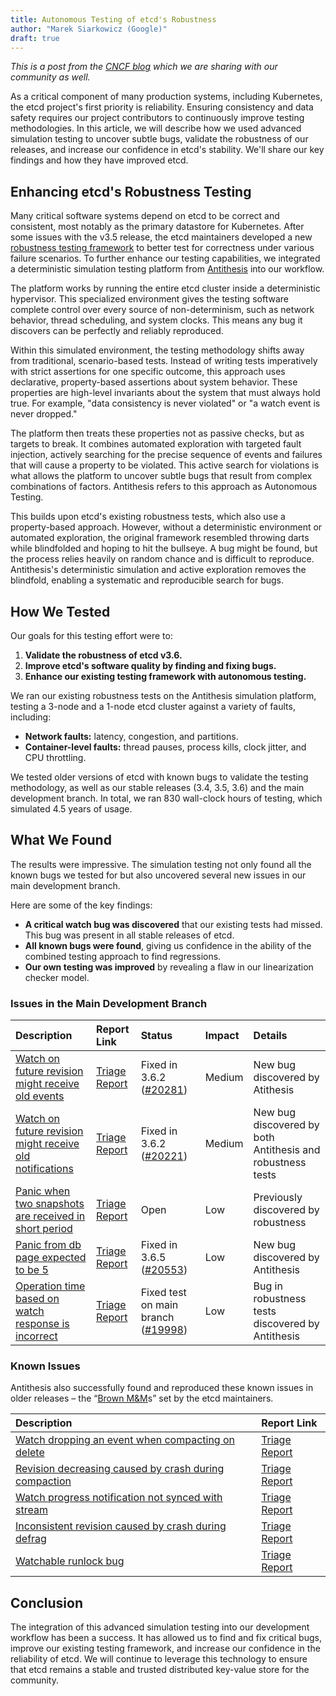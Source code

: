 ```yaml
---
title: Autonomous Testing of etcd's Robustness
author: "Marek Siarkowicz (Google)"
draft: true
---
```


*This is a post from the [CNCF blog](https://www.cncf.io/blog/2025/09/25/autonomous-testing-of-etcds-robustness/) which we are sharing with our community as well.*

As a critical component of many production systems, including Kubernetes, the etcd project's first priority is reliability.
Ensuring consistency and data safety requires our project contributors to continuously improve testing methodologies.
In this article, we will describe how we used advanced simulation testing to uncover subtle bugs,
validate the robustness of our releases, and increase our confidence in etcd's stability.
We'll share our key findings and how they have improved etcd.

## Enhancing etcd's Robustness Testing

Many critical software systems depend on etcd to be correct and consistent, most notably as the primary datastore for Kubernetes.
After some issues with the v3.5 release,
the etcd maintainers developed a new [robustness testing framework](https://github.com/etcd-io/etcd/issues/14045)
to better test for correctness under various failure scenarios. To further enhance our testing capabilities,
we integrated a deterministic simulation testing platform from [Antithesis](https://antithesis.com/) into our workflow.

The platform works by running the entire etcd cluster inside a deterministic hypervisor.
This specialized environment gives the testing software complete control over every source of non-determinism,
such as network behavior, thread scheduling, and system clocks.
This means any bug it discovers can be perfectly and reliably reproduced.

Within this simulated environment, the testing methodology shifts away from traditional, scenario-based tests.
Instead of writing tests imperatively with strict assertions for one specific outcome, this approach uses declarative, property-based assertions about system behavior.
These properties are high-level invariants about the system that must always hold true. For example,
"data consistency is never violated" or "a watch event is never dropped."

The platform then treats these properties not as passive checks, but as targets to break.
It combines automated exploration with targeted fault injection,
actively searching for the precise sequence of events and failures that will cause a property to be violated.
This active search for violations is what allows the platform to uncover subtle bugs that result from complex combinations of factors.
Antithesis refers to this approach as Autonomous Testing.

This builds upon etcd's existing robustness tests, which also use a property-based approach.
However, without a deterministic environment or automated exploration,
the original framework resembled throwing darts while blindfolded and hoping to hit the bullseye.
A bug might be found, but the process relies heavily on random chance and is difficult to reproduce.
Antithesis's deterministic simulation and active exploration
removes the blindfold, enabling a systematic and reproducible search for bugs.

## How We Tested

Our goals for this testing effort were to:

1. **Validate the robustness of etcd v3.6.**
2. **Improve etcd's software quality by finding and fixing bugs.**
3. **Enhance our existing testing framework with autonomous testing.**

We ran our existing robustness tests on the Antithesis simulation platform, testing a 3-node and a 1-node etcd cluster against a variety of faults, including:

* **Network faults:** latency, congestion, and partitions.
* **Container-level faults:** thread pauses, process kills, clock jitter, and CPU throttling.

We tested older versions of etcd with known bugs to validate the testing methodology, as well as our stable releases (3.4, 3.5, 3.6) and the main development branch. In total, we ran 830 wall-clock hours of testing, which simulated 4.5 years of usage.

## What We Found

The results were impressive. The simulation testing not only found all the known bugs we tested for but also uncovered several new issues in our main development branch.

Here are some of the key findings:

* **A critical watch bug was discovered** that our existing tests had missed. This bug was present in all stable releases of etcd.
* **All known bugs were found**, giving us confidence in the ability of the combined testing approach to find regressions.
* **Our own testing was improved** by revealing a flaw in our linearization checker model.

### Issues in the Main Development Branch

| Description                                                             | Report Link                   | Status                                           | Impact | Details                                                    |
| :---------------------------------------------------------------------- | :---------------------------- | :----------------------------------------------- | :------| :--------------------------------------------------------- |
| [Watch on future revision might receive old events][bug-1-issue]        | [Triage Report][bug-1-report] | Fixed in 3.6.2 ([\#20281][bug-1-fix])            | Medium | New bug discovered by Atithesis                            |
| [Watch on future revision might receive old notifications][bug-2-issue] | [Triage Report][bug-2-report] | Fixed in 3.6.2 ([\#20221][bug-2-fix])            | Medium | New bug discovered by both Antithesis and robustness tests |
| [Panic when two snapshots are received in short period][bug-3-issue]    | [Triage Report][bug-3-report] | Open                                             | Low    | Previously discovered by robustness                        |
| [Panic from db page expected to be 5][bug-4-issue]                      | [Triage Report][bug-4-report] | Fixed in 3.6.5 ([\#20553][bug-4-fix])            | Low    | New bug discovered by Antithesis                           |
| [Operation time based on watch response is incorrect][bug-5-issue]      | [Triage Report][bug-5-report] | Fixed test on main branch ([\#19998][bug-5-fix]) | Low    | Bug in robustness tests discovered by Antithesis           |

[bug-1-issue]: https://github.com/etcd-io/etcd/issues/20221
[bug-1-report]: https://linuxfoundation.antithesis.com/report/LAbnx9WBHxp0BPeEDSFrTxl3/798H3lSB7pQb6x2LYB65zGlNhM_OmxZAza0PfRbjpQo.html?auth=v2.public.eyJzY29wZSI6eyJSZXBvcnRTY29wZVYxIjp7ImFzc2V0IjoiNzk4SDNsU0I3cFFiNngyTFlCNjV6R2xOaE1fT214WkF6YTBQZlJianBRby5odG1sIiwicmVwb3J0X2lkIjoiTEFibng5V0JIeHAwQlBlRURTRnJUeGwzIn19LCJuYmYiOiIyMDI1LTA3LTAyVDA2OjI2OjA5Ljc5MjM0NTQ2OVoifaf6ZskL_GQSGDCZ7ESxV5SbygmAq_NiZZ9Oj2wcMnFOZlEjL5QEfgxM1zjSkF20PrjCjrmKzr4U7fJVJOPT3Qo#/run/e3a65c762111a06ab412abbdec1e3a73-32-6/finding/984b7ce364030642155dcd71d492711c9f9f73a9
[bug-1-fix]: https://github.com/etcd-io/etcd/pull/20281
[bug-2-issue]: https://github.com/etcd-io/etcd/issues/20221
[bug-2-report]: https://linuxfoundation.antithesis.com/report/UZjUP_KGxboJepL7k1q_8pa4/ZqL0Vt9a7YESiiBmGecPMkBP8YgM1IwlTZJ4dcYjmZ8.html?auth=v2.public.eyJuYmYiOiIyMDI1LTA2LTI1VDAzOjE4OjIzLjM4MDU2MDQwMFoiLCJzY29wZSI6eyJSZXBvcnRTY29wZVYxIjp7ImFzc2V0IjoiWnFMMFZ0OWE3WUVTaWlCbUdlY1BNa0JQOFlnTTFJd2xUWko0ZGNZam1aOC5odG1sIiwicmVwb3J0X2lkIjoiVVpqVVBfS0d4Ym9KZXBMN2sxcV84cGE0In19feIAsYO4-UIigcL4eMu7QUqA6XFbCU3Hnw7BeyZW06o9x11mFqleHbSbRWdIcLdTH2Xzx42DXNB7dBqYq25Ujg4#/run/e35cadd61e2b01c494095b06141fcc8b-32-6/finding/984b7ce364030642155dcd71d492711c9f9f73a9
[bug-2-fix]: https://github.com/etcd-io/etcd/issues/20221
[bug-3-issue]: https://github.com/etcd-io/etcd/issues/18055
[bug-3-report]: https://linuxfoundation.antithesis.com/report/HqTiW-VhiXU25CCPP8vkSUPB/3Q73gnvlcEpEb6XVWcl4H3qTOnXZ7pFAdkpbpHr8mMI.html?auth=v2.public.eyJzY29wZSI6eyJSZXBvcnRTY29wZVYxIjp7ImFzc2V0IjoiM1E3M2dudmxjRXBFYjZYVldjbDRIM3FUT25YWjdwRkFka3BicEhyOG1NSS5odG1sIiwicmVwb3J0X2lkIjoiSHFUaVctVmhpWFUyNUNDUFA4dmtTVVBCIn19LCJuYmYiOiIyMDI1LTA2LTA2VDAxOjA5OjE5Ljc1MDg1NDI2NVoifW8RMYqVcS2V3idTzyvalEO2SnPqycds-Cn710lY-wlfqYPe1MAb2U0R2wEKVwPtSsr79WcnR8yYCyZyCQNqhAc#/run/31f74082d85b5ffdaf9f34ed37480bbd-32-6/finding/138fa550c81efa6efc7170191b75c4a22caea51f
[bug-4-report]: https://linuxfoundation.antithesis.com/report/G-9rIjiZJiwodTEN5avQ7wgK/u_uFsWOwZSxS5mOmbEprwMUijNhsWdV6mfde_CT-y4k.html?auth=v2.public.eyJuYmYiOiIyMDI1LTA3LTAzVDA3OjMxOjUyLjQzMzQ2ODk3NFoiLCJzY29wZSI6eyJSZXBvcnRTY29wZVYxIjp7ImFzc2V0IjoidV91RnNXT3daU3hTNW1PbWJFcHJ3TVVpak5oc1dkVjZtZmRlX0NULXk0ay5odG1sIiwicmVwb3J0X2lkIjoiRy05cklqaVpKaXdvZFRFTjVhdlE3d2dLIn19fUHU0wnVRoDtfilwOCROUiDTtcOlIZkrVaddCqjorH3utgcIEPIzlsrMAJGXFC6NTZMneLqAWWU_lq-9prD_tQc#/run/9088730ba7972869a3e2b68b66708b55-32-6/finding/b9cbdf1bc8bd74cab1388e30ebdbf0b37c6f1420
[bug-4-issue]: https://github.com/etcd-io/etcd/issues/20271
[bug-4-fix]: https://github.com/etcd-io/etcd/pull/20553
[bug-5-report]: https://linuxfoundation.antithesis.com/report/IVzVnBQKQ0aInboRbRdsVDIE/xlfYJ3eyHooIxRJqHjimRYPrnttrULyr8PqOfRD0pS8.html?auth=v2.public.eyJuYmYiOiIyMDI1LTA1LTIxVDA5OjMzOjUzLjcyODgwNTA4MVoiLCJzY29wZSI6eyJSZXBvcnRTY29wZVYxIjp7ImFzc2V0IjoieGxmWUozZXlIb29JeFJKcUhqaW1SWVBybnR0clVMeXI4UHFPZlJEMHBTOC5odG1sIiwicmVwb3J0X2lkIjoiSVZ6Vm5CUUtRMGFJbmJvUmJSZHNWRElFIn19fc8p5s8qWPm5KxSC8oqMFj8HzTze7dxXhyPVt3l-GLwxSHIsuAIk1-2W7tgrh9mNXpZkFRhedvGSYNyhZ272kAo#/run/2e0ec6758e3603c3e4f5fd43dd26ffab-31-8/finding/5a95b2983bca202814eaa6a3fe594910a72cd2c6
[bug-5-issue]: https://github.com/etcd-io/etcd/issues/19998
[bug-5-fix]: https://github.com/etcd-io/etcd/issues/19998

### Known Issues

Antithesis also successfully found and reproduced these known issues in older releases – the “[Brown M&M](https://www.safetydimensions.com.au/van-halen/)s” set by the etcd maintainers.

| Description                                                            | Report Link                     |
| :--------------------------------------------------------------------- | :------------------------------ |
| [Watch dropping an event when compacting on delete][known-1-issue]     | [Triage Report][known-1-report] |
| [Revision decreasing caused by crash during compaction][known-2-issue] | [Triage Report][known-2-report] |
| [Watch progress notification not synced with stream][known-3-issue]    | [Triage Report][known-3-report] |
| [Inconsistent revision caused by crash during defrag][known-4-issue]   | [Triage Report][known-4-report] |
| [Watchable runlock bug][known-5-issue]                                 | [Triage Report][known-5-report] |

[known-1-issue]: https://github.com/etcd-io/etcd/issues/18089
[known-1-report]: https://linuxfoundation.antithesis.com/report/eYAhUOXW751VmJwPvGPa6R52/SFgfiy4PFXUGW5JkKt-uOnLFUVk9ZDIxFNQDRIS-eLE.html?auth=v2.public.eyJuYmYiOiIyMDI1LTA2LTAyVDIxOjI5OjMwLjAxNjk5OTQ5NloiLCJzY29wZSI6eyJSZXBvcnRTY29wZVYxIjp7ImFzc2V0IjoiU0ZnZml5NFBGWFVHVzVKa0t0LXVPbkxGVVZrOVpESXhGTlFEUklTLWVMRS5odG1sIiwicmVwb3J0X2lkIjoiZVlBaFVPWFc3NTFWbUp3UHZHUGE2UjUyIn19feadk3puhf0lkOv5k8GN_uQ74jb64WhykomO8nUZVBbUqRC-dLOnb7ENYLEjLW_rConu9ADWMFK_WVX7_zpX-wE#/run/6f713ca33a385cfa6d1987f125cbd951-31-8/finding/984b7ce364030642155dcd71d492711c9f9f73a9
[known-2-issue]: https://github.com/etcd-io/etcd/issues/17780
[known-2-report]: https://linuxfoundation.antithesis.com/report/aRbi2JR9dqoXK2xvN-DfZi9S/r4GRi-BLXj6-kpaqz5fo8j8W-qUV1diKw6_x8vonLNk.html?auth=v2.public.eyJuYmYiOiIyMDI1LTA2LTAyVDIxOjMyOjQ5LjU1OTQ3Nzg2MFoiLCJzY29wZSI6eyJSZXBvcnRTY29wZVYxIjp7ImFzc2V0IjoicjRHUmktQkxYajYta3BhcXo1Zm84ajhXLXFVVjFkaUt3Nl94OHZvbkxOay5odG1sIiwicmVwb3J0X2lkIjoiYVJiaTJKUjlkcW9YSzJ4dk4tRGZaaTlTIn19fR5EmgiseZ02ngQHRC5uYXTIekPT7Z9Ta903abbN1xq-t2XYheG4YSlJFDdRIfyMpKKclB_uZGQOPd2kXKeutwM#/run/6a08b1cd0efe3d19b9bd89c6815e84e4-31-8/finding/5a95b2983bca202814eaa6a3fe594910a72cd2c6
[known-3-issue]: https://github.com/etcd-io/etcd/issues/15220
[known-3-report]: https://linuxfoundation.antithesis.com/report/ymTYOGwzB-UwlmrjT8VrC_Kn/Y-D2b7S_BKdIl67UqZtXafn0xPhbRulSZVQvPqsBZak.html?auth=v2.public.eyJuYmYiOiIyMDI1LTA1LTI5VDEyOjAyOjIzLjUzMTc3MTg2MloiLCJzY29wZSI6eyJSZXBvcnRTY29wZVYxIjp7ImFzc2V0IjoiWS1EMmI3U19CS2RJbDY3VXFadFhhZm4weFBoYlJ1bFNaVlF2UHFzQlphay5odG1sIiwicmVwb3J0X2lkIjoieW1UWU9Hd3pCLVV3bG1yalQ4VnJDX0tuIn19fRmIEwPnKRaq1qnN9tKlGw0m--zs7uFUMMi3AaZM_Kz6Uy0IzsO-af3D1DDBFzSyclF13rqyjI-3ki2d9ufDNQk#/run/fa475411ad6b37641065963bc37b5dd4-31-8/finding/984b7ce364030642155dcd71d492711c9f9f73a9
[known-4-issue]: https://github.com/etcd-io/etcd/pull/14685
[known-4-report]: https://linuxfoundation.antithesis.com/report/kuUVd-WEW4jkcEp7Uzsh-649/doX_RaZAkZxIOxxBn51bdhfjFzrV5ipnJYAQUAT2454.html?auth=v2.public.eyJuYmYiOiIyMDI1LTA2LTE5VDAxOjM3OjAxLjYyODQzMjM4OVoiLCJzY29wZSI6eyJSZXBvcnRTY29wZVYxIjp7ImFzc2V0IjoiZG9YX1JhWkFrWnhJT3h4Qm41MWJkaGZqRnpyVjVpcG5KWUFRVUFUMjQ1NC5odG1sIiwicmVwb3J0X2lkIjoia3VVVmQtV0VXNGprY0VwN1V6c2gtNjQ5In19fW1TcMbQfba6iffW4KX_yGOjmwg2qHbRsqzxhJOh8ywc6fxgJa8Lemw1ShkuhQs3caqWHlEEojyAEMVjlLPK4Ac#/run/8b12e3b98a5b206e30c5d0067746083e-32-6/finding/5a95b2983bca202814eaa6a3fe594910a72cd2c6
[known-5-issue]: https://github.com/etcd-io/etcd/pull/13505
[known-5-report]: https://linuxfoundation.antithesis.com/report/6zkMqkEjjJuinArwLZTkJehM/7h42qHA5soBgxYPsMiDa4dSbA-O_g2SL9vkJqxvGON8.html?auth=v2.public.eyJzY29wZSI6eyJSZXBvcnRTY29wZVYxIjp7ImFzc2V0IjoiN2g0MnFIQTVzb0JneFlQc01pRGE0ZFNiQS1PX2cyU0w5dmtKcXh2R09OOC5odG1sIiwicmVwb3J0X2lkIjoiNnprTXFrRWpqSnVpbkFyd0xaVGtKZWhNIn19LCJuYmYiOiIyMDI1LTA1LTMwVDAwOjUyOjM2LjUwMjc3MTMyNFoifSYHsw1ZLCSfxME2keN58uGgi2yHTLvlg5_mFLkmePovjDjan-8SH72WdrmeWc4OMoRR-F3Pmi9UkU546_rtkgI#/run/8b82751143d9baaf98535089301d7af4-31-8/finding/984b7ce364030642155dcd71d492711c9f9f73a9

## Conclusion

The integration of this advanced simulation testing into our development workflow has been a success.
It has allowed us to find and fix critical bugs, improve our existing testing framework,
and increase our confidence in the reliability of etcd. We will continue to leverage this technology
to ensure that etcd remains a stable and trusted distributed key-value store for the community.
